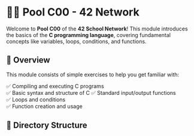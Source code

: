 # 🏊‍♂️ Pool C00 - 42 Network  


Welcome to **Pool C00** of the **42 School Network**! This module introduces the basics of the **C programming language**, covering fundamental concepts like variables, loops, conditions, and functions.  

## 📖 Overview 

This module consists of simple exercises to help you get familiar with:

✅ Compiling and executing C programs  
✅ Basic syntax and structure of C 
✅ Standard input/output functions  
✅ Loops and conditions  
✅ Function creation and usage  

## 📂 Directory Structure  

